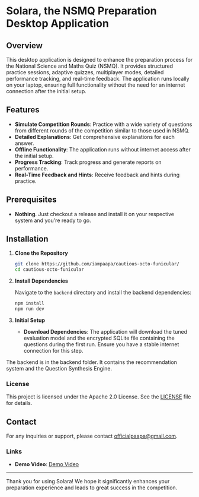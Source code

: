 # Solara, the NSMQ Preparation Desktop Application

## Overview

This desktop application is designed to enhance the preparation process for the National Science and Maths Quiz (NSMQ). It provides structured practice sessions, adaptive quizzes, multiplayer modes, detailed performance tracking, and real-time feedback. The application runs locally on your laptop, ensuring full functionality without the need for an internet connection after the initial setup.

## Features

- **Simulate Competition Rounds**: Practice with a wide variety of questions from different rounds of the competition similar to those used in NSMQ.
- **Detailed Explanations**: Get comprehensive explanations for each answer.
- **Offline Functionality**: The application runs without internet access after the initial setup.
- **Progress Tracking**: Track progress and generate reports on performance.
- **Real-Time Feedback and Hints**: Receive feedback and hints during practice.

## Prerequisites

- **Nothing**. Just checkout a release and install it on your respective system and you're ready to go. 

## Installation

1. **Clone the Repository**

   ```bash
   git clone https://github.com/iampaapa/cautious-octo-funicular/
   cd cautious-octo-funicular
   ```

2. **Install Dependencies**

   Navigate to the `backend` directory and install the backend dependencies:

   ```bash
   npm install
   npm run dev
   ```
   
3. **Initial Setup**

   - **Download Dependencies**: The application will download the tuned evaluation model and the encrypted SQLite file containing the questions during the first run. Ensure you have a stable internet connection for this step.

The backend is in the backend folder. It contains the recommendation system and the Question Synthesis Engine.

### License

This project is licensed under the Apache 2.0 License. See the [LICENSE](LICENSE.md) file for details.

## Contact

For any inquiries or support, please contact [officialpaapa@gmail.com](mailto:officialpaapa@gmail.com).

### Links

- **Demo Video**: [Demo Video](https://www.youtube.com/linktovideo)

---

Thank you for using Solara! We hope it significantly enhances your preparation experience and leads to great success in the competition.
